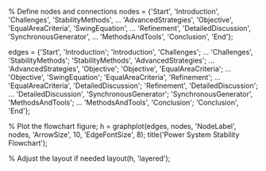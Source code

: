 % Define nodes and connections
nodes = {'Start', 'Introduction', 'Challenges', 'StabilityMethods', ...
         'AdvancedStrategies', 'Objective', 'EqualAreaCriteria', 'SwingEquation', ...
         'Refinement', 'DetailedDiscussion', 'SynchronousGenerator', ...
         'MethodsAndTools', 'Conclusion', 'End'};

edges = {'Start', 'Introduction'; 'Introduction', 'Challenges'; ...
         'Challenges', 'StabilityMethods'; 'StabilityMethods', 'AdvancedStrategies'; ...
         'AdvancedStrategies', 'Objective'; 'Objective', 'EqualAreaCriteria'; ...
         'Objective', 'SwingEquation'; 'EqualAreaCriteria', 'Refinement'; ...
         'EqualAreaCriteria', 'DetailedDiscussion'; 'Refinement', 'DetailedDiscussion'; ...
         'DetailedDiscussion', 'SynchronousGenerator'; 'SynchronousGenerator', 'MethodsAndTools'; ...
         'MethodsAndTools', 'Conclusion'; 'Conclusion', 'End'};

% Plot the flowchart
figure;
h = graphplot(edges, nodes, 'NodeLabel', nodes, 'ArrowSize', 10, 'EdgeFontSize', 8);
title('Power System Stability Flowchart');

% Adjust the layout if needed
layout(h, 'layered');
